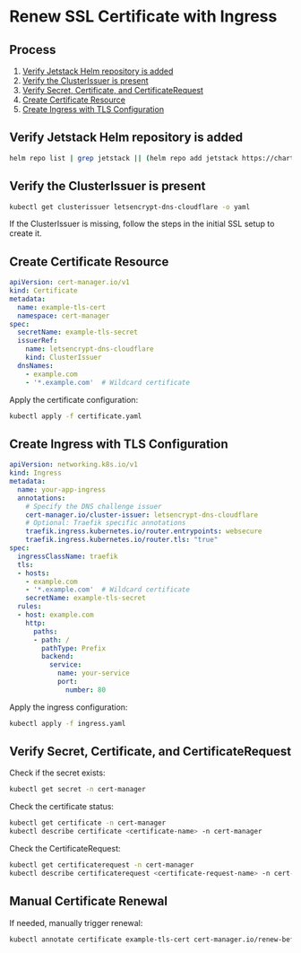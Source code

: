 # Renew SSL Certificate with Ingress

## Process
1. [Verify Jetstack Helm repository is added](#verify-jetstack-helm-repository-is-added)
2. [Verify the ClusterIssuer is present](#verify-the-clusterissuer-is-present)
3. [Verify Secret, Certificate, and CertificateRequest](#verify-secret-certificate-and-certificaterequest)
4. [Create Certificate Resource](#create-certificate-resource)
5. [Create Ingress with TLS Configuration](#create-ingress-with-tls-configuration)

## Verify Jetstack Helm repository is added
```sh
helm repo list | grep jetstack || (helm repo add jetstack https://charts.jetstack.io && helm repo update)
```

## Verify the ClusterIssuer is present
```sh
kubectl get clusterissuer letsencrypt-dns-cloudflare -o yaml
```
If the ClusterIssuer is missing, follow the steps in the initial SSL setup to create it.

## Create Certificate Resource
```yaml
apiVersion: cert-manager.io/v1
kind: Certificate
metadata:
  name: example-tls-cert
  namespace: cert-manager
spec:
  secretName: example-tls-secret
  issuerRef:
    name: letsencrypt-dns-cloudflare
    kind: ClusterIssuer
  dnsNames:
    - example.com
    - '*.example.com'  # Wildcard certificate
```
Apply the certificate configuration:
```sh
kubectl apply -f certificate.yaml
```

## Create Ingress with TLS Configuration
```yaml
apiVersion: networking.k8s.io/v1
kind: Ingress
metadata:
  name: your-app-ingress
  annotations:
    # Specify the DNS challenge issuer
    cert-manager.io/cluster-issuer: letsencrypt-dns-cloudflare
    # Optional: Traefik specific annotations
    traefik.ingress.kubernetes.io/router.entrypoints: websecure
    traefik.ingress.kubernetes.io/router.tls: "true"
spec:
  ingressClassName: traefik
  tls:
  - hosts:
    - example.com
    - '*.example.com'  # Wildcard certificate
    secretName: example-tls-secret
  rules:
  - host: example.com
    http:
      paths:
      - path: /
        pathType: Prefix
        backend:
          service:
            name: your-service
            port:
              number: 80
```
Apply the ingress configuration:
```sh
kubectl apply -f ingress.yaml
```

## Verify Secret, Certificate, and CertificateRequest
Check if the secret exists:
```sh
kubectl get secret -n cert-manager
```

Check the certificate status:
```sh
kubectl get certificate -n cert-manager
kubectl describe certificate <certificate-name> -n cert-manager
```

Check the CertificateRequest:
```sh
kubectl get certificaterequest -n cert-manager
kubectl describe certificaterequest <certificate-request-name> -n cert-manager
```

## Manual Certificate Renewal
If needed, manually trigger renewal:
```sh
kubectl annotate certificate example-tls-cert cert-manager.io/renew-before=10m
```

